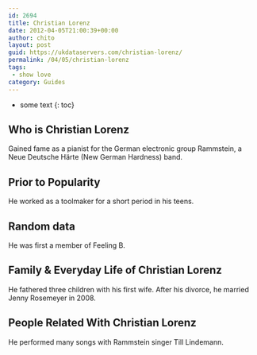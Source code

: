 ```yaml
---
id: 2694
title: Christian Lorenz
date: 2012-04-05T21:00:39+00:00
author: chito
layout: post
guid: https://ukdataservers.com/christian-lorenz/
permalink: /04/05/christian-lorenz
tags:
 - show love
category: Guides
---
```


* some text
{: toc}


## Who is  Christian Lorenz
                  
                  
                  
Gained fame as a pianist for the German electronic group Rammstein, a Neue Deutsche Härte (New German Hardness) band.
                  
                
                
                
## Prior to Popularity 
                  
                  
                  
He worked as a toolmaker for a short period in his teens.
                  
                
                
                
## Random data 
                  
                  
                  
He was first a member of Feeling B.
                  
                
                
                
## Family & Everyday Life of Christian Lorenz
                  
                  
                  
He fathered three children with his first wife. After his divorce, he married Jenny Rosemeyer in 2008.
                  
                
                
                
## People Related With  Christian Lorenz
                  
                  
                  
He performed many songs with Rammstein singer Till Lindemann.
                  
                
              
            
          
          
          
    
    
  
